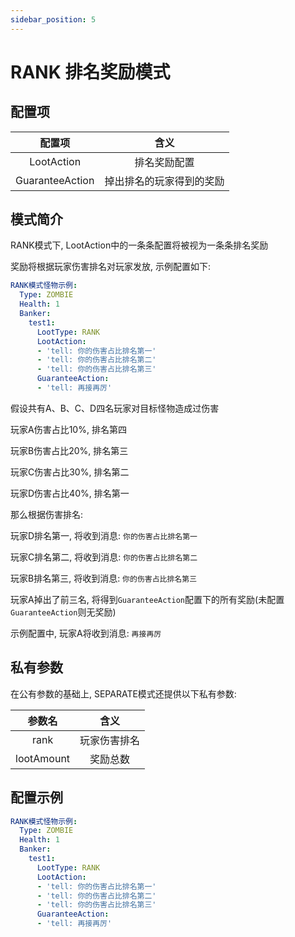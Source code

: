 ```yaml
---
sidebar_position: 5
---
```


# RANK 排名奖励模式

## 配置项

| 配置项 | 含义 |
| :----: | :----: |
| LootAction | 排名奖励配置 |
| GuaranteeAction | 掉出排名的玩家得到的奖励 |

## 模式简介

RANK模式下, LootAction中的一条条配置将被视为一条条排名奖励

奖励将根据玩家伤害排名对玩家发放, 示例配置如下:

```yaml
RANK模式怪物示例:
  Type: ZOMBIE
  Health: 1
  Banker:
    test1:
      LootType: RANK
      LootAction:
      - 'tell: 你的伤害占比排名第一'
      - 'tell: 你的伤害占比排名第二'
      - 'tell: 你的伤害占比排名第三'
      GuaranteeAction:
      - 'tell: 再接再厉'
```

假设共有A、B、C、D四名玩家对目标怪物造成过伤害

玩家A伤害占比10%, 排名第四

玩家B伤害占比20%, 排名第三

玩家C伤害占比30%, 排名第二

玩家D伤害占比40%, 排名第一

那么根据伤害排名:

玩家D排名第一, 将收到消息: `你的伤害占比排名第一`

玩家C排名第二, 将收到消息: `你的伤害占比排名第二`

玩家B排名第三, 将收到消息: `你的伤害占比排名第三`

玩家A掉出了前三名, 将得到`GuaranteeAction`配置下的所有奖励(未配置`GuaranteeAction`则无奖励)

示例配置中, 玩家A将收到消息: `再接再厉`

## 私有参数

在公有参数的基础上, SEPARATE模式还提供以下私有参数:

| 参数名 | 含义 |
| :----: | :----: |
| rank | 玩家伤害排名 |
| lootAmount | 奖励总数 |

## 配置示例

```yaml
RANK模式怪物示例:
  Type: ZOMBIE
  Health: 1
  Banker:
    test1:
      LootType: RANK
      LootAction:
      - 'tell: 你的伤害占比排名第一'
      - 'tell: 你的伤害占比排名第二'
      - 'tell: 你的伤害占比排名第三'
      GuaranteeAction:
      - 'tell: 再接再厉'
```
